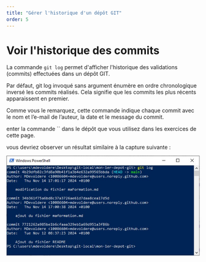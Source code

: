 ```yaml
---
title: "Gérer l'historique d'un dépôt GIT"
order: 5
---
```



# Voir l'historique des commits

La commande `git log` permet d'afficher l'historique des validations (commits) effectuées dans un dépôt GIT.

Par défaut, git log invoqué sans argument énumère en ordre chronologique inversé les commits réalisés. Cela signifie que les commits les plus récents apparaissent en premier.



Comme vous le remarquez, cette commande indique chaque commit avec le nom et l’e-mail de l’auteur, la date et le message du commit.

enter la commande `` dans le dépôt que vous utilisez dans les exercices de cette page.

vous devriez observer un résultat similaire à la capture suivante : 

![git log](./img/git-log.jpg)

